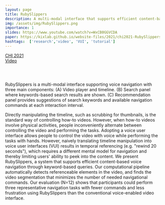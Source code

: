 ```yaml
---
layout: page
title: RubySlippers
description: A multi-modal interface that supports efficient content-based voice navigation of video tutorials through keyword-based queries.
img: /assets/img/RubySlippers.png
importance: 1
slides: https://www.youtube.com/watch?v=WxCB0GGVCDA
paper: https://kixlab.github.io/website-files/2021/chi2021-RubySlippers-paper.pdf
hashtags:  ['research','video', 'VUI', 'tutorial']
---
```


<div class="row ml-1 mr-1 mb-3 p-0">
    <div class="col-md-0">
        <div class="icon" data-toggle="tooltip" title="Code Repository"></div>
        <a href="https://kixlab.github.io/website-files/2021/chi2021-RubySlippers-paper.pdf" target="_blank"><i class="fas fa-scroll"></i> CHI 2021</a>
    </div>
    <div class="col-md-2">
        <div  data-toggle="tooltip" title="Prototype Link"></div>
        <a href="https://www.youtube.com/watch?v=WxCB0GGVCDA" target="_blank"><i class="fas fa-chalkboard"></i> Video</a>
    </div>
</div>

<div class="row justify-content-md-center" style="margin-top:30px; margin-bottom:30px">
    <div class="col-sm-9 justify-content-md-center">
        <img class="img-fluid rounded z-depth-1" src="{{ '/assets/img/Ruby_Slippers.png' | relative_url }}" alt="" />
    </div>
</div>
<div class="caption">
    RubySlippers is a multi-modal interface supporting voice navigation with three main components: (A) Video player and timeline. (B) Search panel where keywords-based search results are shown. (C) Recommendation panel provides suggestions of search keywords and available navigation commands at each interaction interval.
</div>


Directly manipulating the timeline, such as scrubbing for thumbnails, is the standard way of controlling how-to videos. However, when how-to videos involve physical activities, people inconveniently alternate between controlling the video and performing the tasks. Adopting a voice user interface allows people to control the video with voice while performing the tasks with hands. However, naively translating timeline manipulation into voice user interfaces (VUI) results in temporal referencing (e.g. "rewind 20 seconds"), which requires a different mental model for navigation and thereby limiting users' ability to peek into the content. We present RubySlippers, a system that supports efficient content-based voice navigation through keyword-based queries. Our computational pipeline automatically detects referenceable elements in the video, and finds the video segmentation that minimizes the number of needed navigational commands. Our evaluation (N=12) shows that participants could perform three representative navigation tasks with fewer commands and less frustration using RubySlippers than the conventional voice-enabled video interface.
